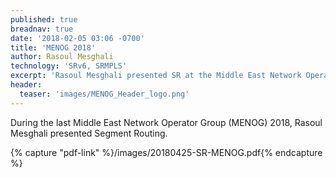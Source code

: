 ```yaml
---
published: true
breadnav: true
date: '2018-02-05 03:06 -0700'
title: 'MENOG 2018'
author: Rasoul Mesghali
technology: 'SRv6, SRMPLS'
excerpt: 'Rasoul Mesghali presented SR at the Middle East Network Operator Group.'
header:
  teaser: 'images/MENOG_Header_logo.png'
---    
```

During the last Middle East Network Operator Group (MENOG) 2018, Rasoul Mesghali presented Segment Routing.

{% capture "pdf-link" %}/images/20180425-SR-MENOG.pdf{% endcapture %}


<script src="{{ 'assets/js/pdfobject.min.js' | relative_url }}"></script>

<div class="fitvidsignore" id="pdf"></div>

<script>PDFObject.embed(" {{ pdf-link | relative_url }} ", "#pdf", {height: "21.5em", width: "31.3em"});</script>
